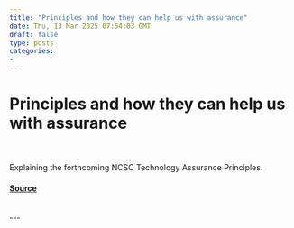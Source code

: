 ```yaml
---
title: "Principles and how they can help us with assurance"
date: Thu, 13 Mar 2025 07:54:03 GMT
draft: false
type: posts
categories: 
- 
---
```

# Principles and how they can help us with assurance

<br/>

<br/>
Explaining the forthcoming NCSC Technology Assurance Principles.

#### [Source](https://www.ncsc.gov.uk/blog-post/principles-and-how-they-can-help-us-with-assurance)

<br/>
---
